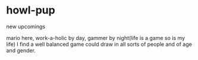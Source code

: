 # howl-pup
new upcomings

mario here, work-a-holic by day, gammer by night(life is a game so is my life)
I find a well balanced game could draw in all sorts of people and of age and gender.
